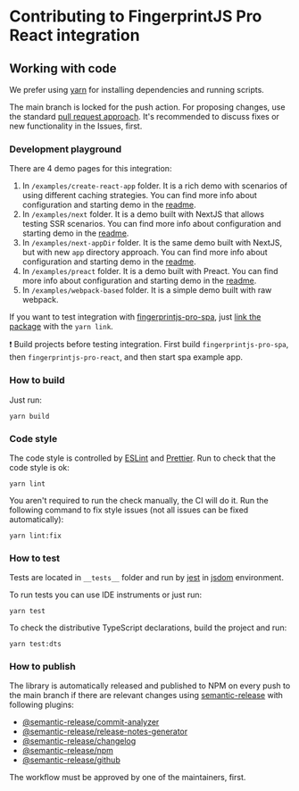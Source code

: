 # Contributing to FingerprintJS Pro React integration

## Working with code

We prefer using [yarn](https://yarnpkg.com/) for installing dependencies and running scripts.

The main branch is locked for the push action. For proposing changes, use the standard [pull request approach](https://docs.github.com/en/pull-requests/collaborating-with-pull-requests/proposing-changes-to-your-work-with-pull-requests/creating-a-pull-request). It's recommended to discuss fixes or new functionality in the Issues, first.

### Development playground

There are 4 demo pages for this integration:
1. In `/examples/create-react-app` folder. It is a rich demo with scenarios of using different caching strategies. You can find more info about configuration and starting demo in the [readme](examples/create-react-app/README.md).
2. In `/examples/next` folder. It is a demo built with NextJS that allows testing SSR scenarios. You can find more info about configuration and starting demo in the [readme](examples/next/README.md).
3. In `/examples/next-appDir` folder. It is the same demo built with NextJS, but with new `app` directory approach. You can find more info about configuration and starting demo in the [readme](examples/next-appDir/README.md).
4. In `/examples/preact` folder. It is a demo built with Preact. You can find more info about configuration and starting demo in the [readme](examples/preact/README.md).
5. In `/examples/webpack-based` folder. It is a simple demo built with raw webpack.

If you want to test integration with [fingerprintjs-pro-spa](https://github.com/fingerprintjs/fingerprintjs-pro-spa), just [link the package](https://yarnpkg.com/cli/link) with the `yarn link`.

❗ Build projects before testing integration. First build `fingerprintjs-pro-spa`, then `fingerprintjs-pro-react`, and then start spa example app.

### How to build
Just run:
```shell
yarn build
```

### Code style

The code style is controlled by [ESLint](https://eslint.org/) and [Prettier](https://prettier.io/). Run to check that the code style is ok:
```shell
yarn lint
```

You aren't required to run the check manually, the CI will do it. Run the following command to fix style issues (not all issues can be fixed automatically):
```shell
yarn lint:fix
```

### How to test
Tests are located in `__tests__` folder and run by [jest](https://jestjs.io/) in [jsdom](https://github.com/jsdom/jsdom) environment.

To run tests you can use IDE instruments or just run:
```shell
yarn test
```

To check the distributive TypeScript declarations, build the project and run:
```shell
yarn test:dts
```

### How to publish

The library is automatically released and published to NPM on every push to the main branch if there are relevant changes using [semantic-release](https://github.com/semantic-release/semantic-release) with following plugins:
* [@semantic-release/commit-analyzer](https://github.com/semantic-release/commit-analyzer)
* [@semantic-release/release-notes-generator](https://github.com/semantic-release/release-notes-generator)
* [@semantic-release/changelog](https://github.com/semantic-release/changelog)
* [@semantic-release/npm](https://github.com/semantic-release/npm)
* [@semantic-release/github](https://github.com/semantic-release/github)

The workflow must be approved by one of the maintainers, first.
